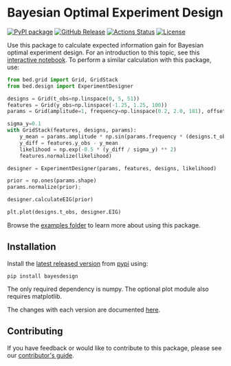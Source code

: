 # Bayesian Optimal Experiment Design

[![PyPI package](https://img.shields.io/badge/pip%20install-bayesdesign-brightgreen)](https://pypi.org/project/bayesdesign/) [![GitHub Release](https://img.shields.io/github/v/release/dkirkby/bayesdesign?color=green)](https://github.com/dkirkby/bayesdesign/releases) [![Actions Status](https://github.com/dkirkby/bayesdesign/workflows/Test/badge.svg)](https://github.com/dkirkby/bayesdesign/actions) [![License](https://img.shields.io/github/license/dkirkby/bayesdesign)](https://github.com/dkirkby/bayesdesign/blob/main/LICENSE)

Use this package to calculate expected information gain for Bayesian optimal experiment design. For an introduction to this topic, see this [interactive notebook](https://observablehq.com/@dkirkby/boed). To perform a similar calculation with this package, use:
```python
from bed.grid import Grid, GridStack
from bed.design import ExperimentDesigner

designs = Grid(t_obs=np.linspace(0, 5, 51))
features = Grid(y_obs=np.linspace(-1.25, 1.25, 100))
params = Grid(amplitude=1, frequency=np.linspace(0.2, 2.0, 181), offset=0)

sigma_y=0.1
with GridStack(features, designs, params):
    y_mean = params.amplitude * np.sin(params.frequency * (designs.t_obs - params.offset))
    y_diff = features.y_obs - y_mean
    likelihood = np.exp(-0.5 * (y_diff / sigma_y) ** 2)
    features.normalize(likelihood)

designer = ExperimentDesigner(params, features, designs, likelihood)

prior = np.ones(params.shape)
params.normalize(prior);

designer.calculateEIG(prior)

plt.plot(designs.t_obs, designer.EIG)
```

Browse the [examples folder](https://github.com/dkirkby/bayesdesign/) to learn more about using this package.

## Installation

Install the [latest released version](https://github.com/dkirkby/bayesdesign/releases/latest) from [pypi](https://pypi.org/project/bayesdesign/) using:
```
pip install bayesdesign
```
The only required dependency is numpy. The optional plot module also requires matplotlib.

The changes with each version are documented [here](CHANGELOG.md).

## Contributing

If you have feedback or would like to contribute to this package, please see our [contributor's guide](CONTRIBUTING.md).
